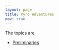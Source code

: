 ```yaml
---
layout: page
title: Pyro Adventures
nav: true
---
```



The topics are
* [Preliminaries](pyro-adventures/preliminaries.html)
